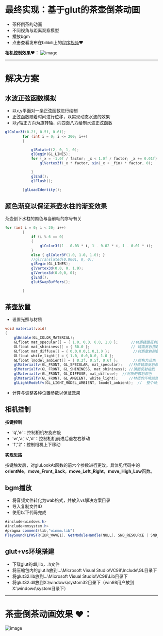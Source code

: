 # 最终实现：基于glut的茶壶倒茶动画
 * 茶杯倒茶的动画
 * 不同视角与距离观察模型
 * 播放bgm
 * 点击查看发布在bilibili上的[程序视频](
https://www.bilibili.com/video/BV1gA411R78D/?vd_source=881f21b11ef8e2832f37c7c84736a66c)❤️

**相机控制效果❤️：**
![image](https://github.com/seimeicyx/graphics2022/blob/main/22251126%E9%99%88%E6%BB%A2%E8%A5%BF/Project1/result/move.gif)

---
# 解决方案

 ## 水波正弦函数模拟
 
 * 以x,y平面对一条正弦函数进行绘制
 * 正弦函数随着时间进行位移，以实现动态水波的效果
 * 以y轴正方向为旋转轴，向四面八方绘制水波正弦函数
 
```cs
glColor3f(0.2f, 0.5f, 0.6f);
		for (int i = 0; i <= 200; i++)
		{

			glRotatef(2, 0, 1, 0);
			glBegin(GL_LINES);
			for (_x = -1.0f / factor; _x < 1.0f / factor; _x += 0.01f) {
				glVertex3f(_x * factor, sin(_x + _fin) * factor, 0);

			}
			glEnd();
			glFlush();

		}glLoadIdentity();
```

 ## 颜色渐变以保证茶壶水柱的渐变效果
茶壶倒下水柱的颜色与当前帧的序号有关
```cs
for (int i = 0; i < 20; i++)
		{
			if (i % 6 == 0)
			{
				glColor3f(1 - 0.03 * i, 1 - 0.02 * i, 1 - 0.01 * i);
			}
			else { glColor3f(1.0, 1.0, 1.0); }
			//glTranslated(0.0001, 0, 0);
			glBegin(GL_LINES);
			glVertex3d(0.0, 0, 1.9);
			glVertex3d(0.0,0, 0);
			glEnd();
			glutSwapBuffers();

		}
```
 ## 茶壶放置
 
 * 设置光照与材质
```cs
void material(void)
{
	glEnable(GL_COLOR_MATERIAL);
	GLfloat mat_specular[] = { 1.0, 0.0, 0.0, 1.0 };      //材质镜面反射颜色参数
	GLfloat mat_shininess[] = { 50.0 };                   // 镜面反射指数参数
	GLfloat mat_diffuse[] = { 0.0,0.0,1.0,1.0 };           //材质散射颜色	 
	GLfloat white_light[] = { 1.0, 0.0,0.0, 1.0 };
	GLfloat lmodel_ambient[] = { 0.2f, 0.5f, 0.6f };       //颜色为蓝色     
	glMaterialfv(GL_FRONT, GL_SPECULAR, mat_specular);   //材质镜面反射颜色
	glMaterialfv(GL_FRONT, GL_SHININESS, mat_shininess); //镜面反射指数
	glMaterialfv(GL_FRONT, GL_DIFFUSE, mat_diffuse);  //材质的散射颜色
	glMaterialfv(GL_FRONT, GL_AMBIENT, white_light);     //材质的环境颜色 
	glLightModelfv(GL_LIGHT_MODEL_AMBIENT, lmodel_ambient);  //  整个场景的环境光的RGBA强度
```
 * 计算与调整各种位置参数以保证效果
 
 ## 相机控制
 
 **按键控制**
 
 * 'q','e'：控制相机左旋右旋
 * 'w','a','s','d'：控制相机前进后退左右移动
 * '1','2'：控制相机上下移动
 
 **实现思路**
 
 按键触发后，对gluLookAt函数的前六个参数进行更改。具体见代码中的**orientMe**，**move_Front_Back**，**move_Left_Right**，**move_High_Low**函数。
 
 ## bgm播放

* 将音频文件转化为wab格式，并放入vs解决方案目录
* 导入复制文件ID
* 使用以下代码完成
 ```cs
#include<windows.h>
#include<mmsystem.h>
#pragma comment(lib,"winmm.lib")
PlaySound(LPWSTR(IDR_WAVE1), GetModuleHandle(NULL), SND_RESOURCE | SND_ASYNC | SND_LOOP);
 ```
 ## glut+vs环境搭建

* 下载glut的dll,lib，.h文件
* 将压缩包内的glut.h放到...\Microsoft Visual Studio\VC98\Include\GL目录下
* 将glut32.lib放到...\Microsoft Visual Studio\VC98\Lib目录下
* 将glut32.dll放到X:\windows\systom32目录下（win98用户放到X:\windows\systom目录下）

---
# 茶壶倒茶动画效果 ❤️：
![image](https://github.com/seimeicyx/graphics2022/blob/main/22251126%E9%99%88%E6%BB%A2%E8%A5%BF/Project1/result/still.gif)
